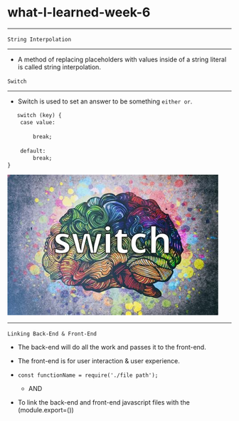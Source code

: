 # what-I-learned-week-6
---

`String Interpolation`
___
 - A method of replacing placeholders with values inside of a string literal is called string interpolation.


`Switch`
___
-  Switch is used to set an answer to be something `either or`.
```
   switch (key) {
    case value:
        
        break;

    default:
        break;
}
```
![image](iu.jpeg)
___

`Linking Back-End & Front-End`

- The back-end will do all the work and passes it to the front-end. 
- The front-end is for user interaction & user experience.
- `const functionName = require('./file path');`

   * AND

- To link the back-end and front-end javascript files with the (module.export=())
